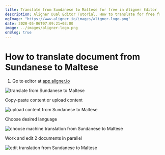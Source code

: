 ```yaml
---
title: Translate from Sundanese to Maltese for free in Aligner Editor
description: Aligner Dual Editor Tutorial. How to translate for free from Sundanese to Maltese. Aligner is multilingual document management platform. 
ogImage: "https://www.aligner.io/images/aligner-logo.png"
date: 2020-05-06T07:09:21+03:00
image: ../images/aligner-logo.png
onBlog: true
---
```


# How to translate document from Sundanese to Maltese

1. Go to editor at [app.aligner.io](https://app.aligner.io "Aligner App web page")

![translate from Sundanese to Maltese](../aligner-blank-editor.png "translate from Sundanese to Maltese")

Copy-paste content or upload content

![upload content from Sundanese to Maltese](../aligner-uploaded-document.png "upload content from Sundanese to Maltese")

Choose desired language

![choose machine translation from Sundanese to Maltese](../aligner-language-dropdown.png "choose machine translation from Sundanese to Maltese")

Work and edit 2 documents in parallel

![edit translation from Sundanese to Maltese](../aligner-double-sitded-editor.png "edit translation from Sundanese to Maltese")

